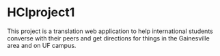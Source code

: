 # HCIproject1

This project is a translation web application to help international students converse 
with their peers and get directions for things in the Gainesville area and on UF campus.
